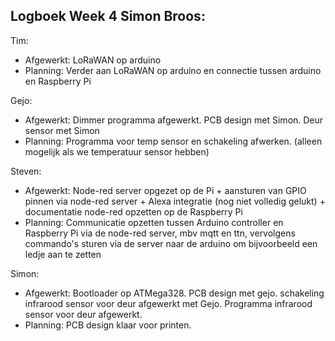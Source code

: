 
## Logboek Week 4 Simon Broos: 

Tim:
- Afgewerkt: LoRaWAN op arduino
- Planning: Verder aan LoRaWAN op arduino en connectie tussen arduino en Raspberry Pi

Gejo:
- Afgewerkt: Dimmer programma afgewerkt. PCB design met Simon. Deur sensor met Simon
- Planning: Programma voor temp sensor en schakeling afwerken. (alleen mogelijk als we temperatuur sensor hebben)

Steven:
- Afgewerkt: Node-red server opgezet op de Pi + aansturen van GPIO pinnen via node-red server + Alexa integratie (nog niet volledig gelukt) + documentatie node-red opzetten op de Raspberry Pi
- Planning: Communicatie opzetten tussen Arduino controller en Raspberry Pi via de node-red server, mbv mqtt en ttn, vervolgens commando's sturen via de server naar de arduino om bijvoorbeeld een ledje aan te zetten

Simon:
- Afgewerkt: Bootloader op ATMega328. PCB design met gejo. schakeling infrarood sensor voor deur afgewerkt met Gejo. Programma infrarood sensor voor deur afgewerkt.
- Planning: PCB design klaar voor printen.
